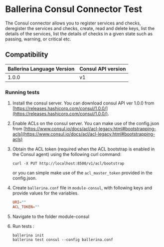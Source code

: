 # Ballerina Consul Connector Test

The Consul connector allows you to register services and checks, deregister the services and checks, create, read and 
delete keys, list the details of the services, list the details of checks in a given state such as passing, warning, 
or critical etc.

## Compatibility
| Ballerina Language Version | Consul API version  |
| -------------------------- | ------------------- |
|  1.0.0                     | v1                  |


### Running tests

1. Install the consul server. You can download consul API ver 1.0.0 from [https://releases.hashicorp.com/consul/1.0.0/](https://releases.hashicorp.com/consul/1.0.0/). 

2. Enable ACLs on the consul server. You can make use of the config.json from [https://www.consul.io/docs/acl/acl-legacy.html#bootstrapping-acls](https://www.consul.io/docs/acl/acl-legacy.html#bootstrapping-acls)  

3. Obtain the ACL token (required when the ACL bootstrap is enabled in the Consul agent) using the following curl command:
   ```shell
   curl -X PUT http://localhost:8500/v1/acl/bootstrap
   ```
   or you can simple make use of the `acl_master_token` provided in the config.json.

4. Create `ballerina.conf` file in `module-consul`, with following keys and provide values for the variables.

    ```.conf
    URI=""
    ACL_TOKEN=""
    ```

5. Navigate to the folder module-consul

6. Run tests :

    ```shell
    ballerina init
    ballerina test consul --config ballerina.conf
    ```
